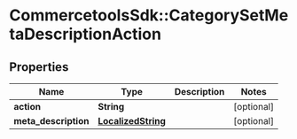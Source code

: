 # CommercetoolsSdk::CategorySetMetaDescriptionAction

## Properties
Name | Type | Description | Notes
------------ | ------------- | ------------- | -------------
**action** | **String** |  | [optional] 
**meta_description** | [**LocalizedString**](LocalizedString.md) |  | [optional] 

